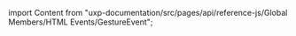 
import Content from "uxp-documentation/src/pages/api/reference-js/Global Members/HTML Events/GestureEvent";

<Content query="product=xd"/>
